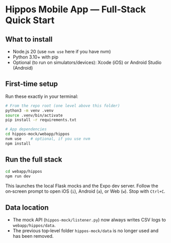 # Hippos Mobile App — Full‑Stack Quick Start

## What to install

- Node.js 20 (use `nvm use` here if you have nvm)
- Python 3.10+ with pip
- Optional (to run on simulators/devices): Xcode (iOS) or Android Studio (Android)

## First‑time setup

Run these exactly in your terminal:

```bash
# From the repo root (one level above this folder)
python3 -m venv .venv
source .venv/bin/activate
pip install -r requirements.txt

# App dependencies
cd hippos-mock/webapp/hippos
nvm use    # optional, if you use nvm
npm install
```

## Run the full stack

```bash
cd webapp/hippos
npm run dev
```

This launches the local Flask mocks and the Expo dev server. Follow the on‑screen prompt to open iOS (`i`), Android (`a`), or Web (`w`). Stop with `Ctrl+C`.

## Data location

- The mock API (`hippos-mock/listener.py`) now always writes CSV logs to `webapp/hippos/data`.
- The previous top‑level folder `hippos-mock/data` is no longer used and has been removed.
